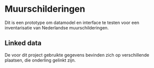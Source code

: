 # Muurschilderingen

Dit is een prototype om datamodel en interface te testen voor een inventarisatie van Nederlandse muurschilderingen.

## Linked data

De voor dit project gebruikte gegevens bevinden zich op verschillende plaatsen, die onderling gelinkt zijn.
